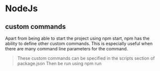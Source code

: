 # NodeJs

## custom commands

Apart from being able to start the project using npm start, npm has the ability to define other custom commands. This is especially useful when there are many command line parameters for the command.
<br />
 > These custom commands can be specified in the scripts section of package.json
 > Then be run using npm run <script> from the console

 - Add a script called compile whose command line is the Babel command line to do all transforms

```
...
 "compile": "babel src --out-dir public",
...
```
We don’t need the npx prefix because npm automatically figures out the location of commands
that are part of any locally installed packages.

 - Run transform command
 <br />
 `npm run compile`
 <br />
 After this, if you run npm start again to start the server

 <br />
 When we work on the client-side code and change the source files frequently, we have to manually
recompile it for every change. Wouldn’t it be nice if someone could detect these changes for us and
recompile the source into JavaScript? Babel supports this out of the box via the --watch option.

 > Add another script called **watch** with this additional option to the Babel command line:

```
...
 "wathc": "babel src --out-dir public --watch --verbose"
...
```
< b/>
It is essentially the same command as compile, but with two extra command line options, --watch and
--verbose.
 > **--watch** option instructs Babel to watch for changes in source files
 > **--verbose** causes it to print out line in the console whenever a change causes a recompilation

 A similar restart on changes to the server code can be affected by using a wrapper command called
nodemon. This command restarts Node.js with the command specified whenever there is a change in a set of files. <b />
**Forever** is another package that can be used to achieve the same goal. Typically, forever is used to restart the server on crashes rather than watch for changes to files. <b />
The best practice is to use nodemon during development (where watching for changes is the real need) and forever on production (where restarting on crashes is the need)

 > install nodemon

 `npm install nodemon@1`

 let’s use nodemon to start the server instead of Node.js in the script specification for start in
package.json. The command nodemon also needs an option to indicate which files or directory to watch
changes for using the -w option. Since all the server files are going to be in the directory called server, we can use **-w server** to make nodemon restart Node.js when any file in that directory changes. <b />
 > new command for the start script within package.json will now be
 ```
 ...
 "start": "nodemon -w server server/server.js"
 ...
 ```

  > The final set of scripts added or changed in package.json 

<pre>
...
 "scripts": {
 <del>"start": "node server/server.js",</del>
 <b>"start": "nodemon -w server server/server.js"</b>
 <b>"compile": "babel src --out-dir public",</b>
 <b>"watch": "babel src --out-dir public --watch --verbose",</b>
 "test": "echo \"Error: no test specified\" && exit 1"
 },
...
</pre>
<b />
 If you now run the new command using <bold>npm run watch</bold>, you will notice that it does one transform, but  it doesn’t return to the shell. It’s actually waiting in a permanent loop, watching for changes to the source files.
 <b />So, to run the server, another terminal is needed, where npm start can be executed.<b />
 If you make make a small change to App.jsx and save the file, you’ll see that App.js in the public
 directory is regenerated. And, when you refresh the browser, you can see those changes without having to manually recompile. You can also make any changes to server.js and see that the server starts, with a message on the console that says the server is being restarted